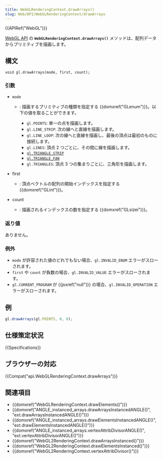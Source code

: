 ```yaml
---
title: WebGLRenderingContext.drawArrays()
slug: Web/API/WebGLRenderingContext/drawArrays
---
```


{{APIRef("WebGL")}}

[WebGL API](/ja/docs/Web/API/WebGL_API) の **`WebGLRenderingContext.drawArrays()`** メソッドは、配列データからプリミティブを描画します。

## 構文

```
void gl.drawArrays(mode, first, count);
```

### 引数

- `mode`

  - : 描画するプリミティブの種類を指定する {{domxref("GLenum")}}。以下の値を取ることができます。

    - `gl.POINTS`: 単一の点を描画します。
    - `gl.LINE_STRIP`: 次の線へと直線を描画します。
    - `gl.LINE_LOOP`: 次の線へと直線を描画し、最後の頂点は最初のものに接続します。
    - `gl.LINES`: 頂点 2 つごとに、その間に線を描画します。
    - [`gl.TRIANGLE_STRIP`](https://en.wikipedia.org/wiki/Triangle_strip)
    - [`gl.TRIANGLE_FAN`](https://en.wikipedia.org/wiki/Triangle_fan)
    - `gl.TRIANGLES`: 頂点 3 つの集まりごとに、三角形を描画します。

- first
  - : 頂点ベクトルの配列の開始インデックスを指定する {{domxref("GLint")}}。
- count
  - : 描画されるインデックスの数を指定する {{domxref("GLsizei")}}。

### 返り値

ありません。

### 例外

- `mode` が許容された値のどれでもない場合、`gl.INVALID_ENUM` エラーがスローされます。
- `first` や `count` が負数の場合、`gl.INVALID_VALUE` エラーがスローされます。
- `gl.CURRENT_PROGRAM` が {{jsxref("null")}} の場合、`gl.INVALID_OPERATION` エラーがスローされます。

## 例

```js
gl.drawArrays(gl.POINTS, 0, 8);
```

## 仕様策定状況

{{Specifications}}

## ブラウザーの対応

{{Compat("api.WebGLRenderingContext.drawArrays")}}

## 関連項目

- {{domxref("WebGLRenderingContext.drawElements()")}}
- {{domxref("ANGLE_instanced_arrays.drawArraysInstancedANGLE()", "ext.drawArraysInstancedANGLE()")}}
- {{domxref("ANGLE_instanced_arrays.drawElementsInstancedANGLE()", "ext.drawElementsInstancedANGLE()")}}
- {{domxref("ANGLE_instanced_arrays.vertexAttribDivisorANGLE()", "ext.vertexAttribDivisorANGLE()")}}
- {{domxref("WebGL2RenderingContext.drawArraysInstanced()")}}
- {{domxref("WebGL2RenderingContext.drawElementsInstanced()")}}
- {{domxref("WebGL2RenderingContext.vertexAttribDivisor()")}}
